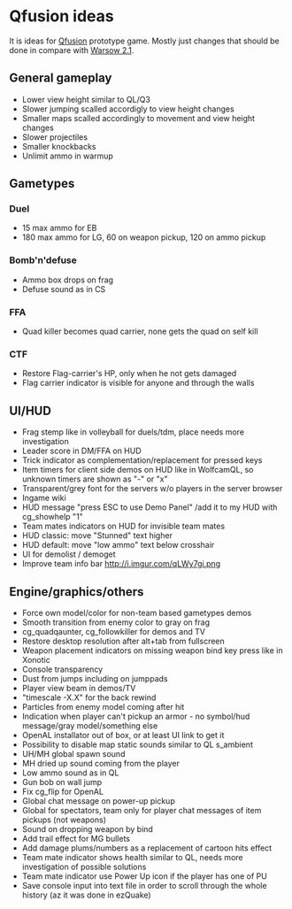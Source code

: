 # Qfusion ideas
It is ideas for <a href="https://github.com/Qfusion/qfusion">Qfusion</a> prototype game. Mostly just changes that should be done in compare with <a href="https://warsow.net">Warsow 2.1</a>.

## General gameplay
* Lower view height similar to QL/Q3
* Slower jumping scalled accordigly to view height changes
* Smaller maps scalled accordingly to movement and view height changes
* Slower projectiles
* Smaller knockbacks
* Unlimit ammo in warmup

## Gametypes

### Duel
* 15 max ammo for EB
* 180 max ammo for LG, 60 on weapon pickup, 120 on ammo pickup

### Bomb'n'defuse
* Ammo box drops on frag
* Defuse sound as in CS

### FFA
* Quad killer becomes quad carrier, none gets the quad on self kill

### CTF
* Restore Flag-carrier's HP, only when he not gets damaged
* Flag carrier indicator is visible for anyone and through the walls

## UI/HUD
* Frag stemp like in volleyball for duels/tdm, place needs more investigation
* Leader score in DM/FFA on HUD
* Trick indicator as complementation/replacement for pressed keys
* Item timers for client side demos on HUD like in WolfcamQL, so unknown timers are shown as "-" or "x"
* Transparent/grey font for the servers w/o players in the server browser
* Ingame wiki
* HUD message "press ESC to use Demo Panel" /add it to my HUD with cg_showhelp "1"
* Team mates indicators on HUD for invisible team mates
* HUD classic: move "Stunned" text higher
* HUD default: move "low ammo" text below crosshair
* UI for demolist / demoget
* Improve team info bar http://i.imgur.com/qLWy7gi.png

## Engine/graphics/others
* Force own model/color for non-team based gametypes demos
* Smooth transition from enemy color to gray on frag
* cg_quadqaunter, cg_followkiller for demos and TV
* Restore desktop resolution after alt+tab from fullscreen
* Weapon placement indicators on missing weapon bind key press like in Xonotic
* Console transparency
* Dust from jumps including on jumppads
* Player view beam in demos/TV
* "timescale -X.X" for the back rewind
* Particles from enemy model coming after hit
* Indication when player can't pickup an armor - no symbol/hud message/gray model/something else
* OpenAL installator out of box, or at least UI link to get it
* Possibility to disable map static sounds similar to QL s_ambient
* UH/MH global spawn sound
* MH dried up sound coming from the player
* Low ammo sound as in QL
* Gun bob on wall jump
* Fix cg_flip for OpenAL
* Global chat message on power-up pickup
* Global for spectators, team only for player chat messages of item pickups (not weapons)
* Sound on dropping weapon by bind
* Add trail effect for MG bullets
* Add damage plums/numbers as a replacement of cartoon hits effect
* Team mate indicator shows health similar to QL, needs more investigation of possible solutions
* Team mate indicator use Power Up icon if the player has one of PU
* Save console input into text file in order to scroll through the whole history (az it was done in ezQuake)
